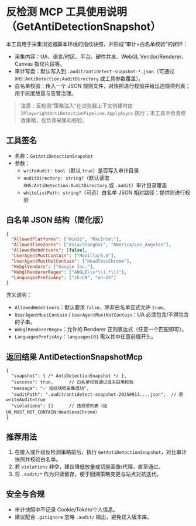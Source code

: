 # 反检测 MCP 工具使用说明（GetAntiDetectionSnapshot）

本工具用于采集浏览器脚本环境的指纹快照，并形成“审计+白名单校验”的闭环：

- 采集内容：UA、语言/时区、平台、硬件并发、WebGL Vendor/Renderer、Canvas 指纹片段等。
- 审计写盘：默认写入到 `.audit/antidetect-snapshot-*.json`（可通过 `XHS:AntiDetection:AuditDirectory` 或工具参数覆盖）。
- 白名单校验：传入一个 JSON 规则文件，对快照进行校验并给出违规项列表；用于灰度放量与告警治理。

> 注意：反检测“策略注入”在浏览器上下文创建时由 `IPlaywrightAntiDetectionPipeline.ApplyAsync` 执行；本工具不负责修改策略，仅负责采集和校验。

## 工具签名

- 名称：`GetAntiDetectionSnapshot`
- 参数：
  - `writeAudit: bool`（默认 `true`）是否写入审计目录
  - `auditDirectory: string?`（默认读取 `XHS:AntiDetection:AuditDirectory` 或 `.audit`）审计目录覆盖
  - `whitelistPath: string?`（可选）白名单 JSON 相对路径；提供则进行校验

## 白名单 JSON 结构（简化版）

```json
{
  "AllowedPlatforms": ["Win32", "MacIntel"],
  "AllowedTimeZones": ["Asia/Shanghai", "America/Los_Angeles"],
  "AllowedWebdrivers": [false],
  "UserAgentMustContain": ["Mozilla/5.0"],
  "UserAgentMustNotContain": ["HeadlessChrome"],
  "WebglVendors": ["Google Inc."],
  "WebglRendererRegex": ["ANGLE\\s*\\(.*\\)"],
  "LanguagesPrefixAny": ["zh-CN", "en-US"]
}
```

含义说明：
- `AllowedWebdrivers`：默认要求 `false`，除非白名单显式允许 `true`。
- `UserAgentMustContain` / `UserAgentMustNotContain`：UA 必须包含/不得包含的子串。
- `WebglRendererRegex`：允许的 Renderer 正则表达式（任意一个匹配即可）。
- `LanguagesPrefixAny`：`languages[0]` 需以其中任意前缀开头。

## 返回结果 AntiDetectionSnapshotMcp

```jsonc
{
  "snapshot": { /* AntiDetectionSnapshot */ },
  "success": true,      // 白名单校验通过或未启用校验
  "message": "✅ 指纹快照采集成功",
  "auditPath": ".audit/antidetect-snapshot-20250913....json",  // 若 writeAudit=true
  "violations": []      // 违规项列表（如 UA_MUST_NOT_CONTAIN:HeadlessChrome）
}
```

## 推荐用法

1. 在接入或升级反检测策略前后，执行 `GetAntiDetectionSnapshot`，对比审计快照并校验白名单。
2. 若 `violations` 非空，建议降低放量或切换画像/代理，直至通过。
3. 将 `.audit/*` 作为只读留存，便于回溯策略变更与站点对抗迭代。

## 安全与合规

- 审计快照中不记录 Cookie/Token/个人信息。
- 建议配合 `.gitignore` 忽略 `.audit/` 输出，避免误入版本库。

